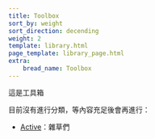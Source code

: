 ```yaml
---
title: Toolbox
sort_by: weight
sort_direction: decending
weight: 2
template: library.html
page_template: library_page.html
extra: 
    bread_name: Toolbox
---
```


這是工具箱


目前沒有進行分類，等內容充足後會再進行：

- [Active](/library/toolbox/active)：雜草們